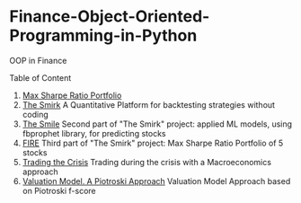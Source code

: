 # Finance-Object-Oriented-Programming-in-Python
OOP in Finance

Table of Content

1. [Max Sharpe Ratio Portfolio](https://github.com/leo-ai-for-trading/Finance-Object-Oriented-Programming-in-Python/tree/main/Max-Sharpe-Ratio-Portfolio-one-function)
2. [The Smirk](https://thesmirk.herokuapp.com/) A Quantitative Platform for backtesting strategies without coding
3. [The Smile](https://thesmile.herokuapp.com/) Second part of "The Smirk" project: applied ML models, using fbprophet library, for predicting stocks
4. [FIRE](https://firingfire.herokuapp.com/)  Third part of "The Smirk" project: Max Sharpe Ratio Portfolio of 5 stocks
5. [Trading the Crisis](https://tradingideas.herokuapp.com/) Trading during the crisis with a Macroeconomics approach
6. [Valuation Model. A Piotroski Approach](https://valuationideas.herokuapp.com/) Valuation Model Approach based on Piotroski f-score
